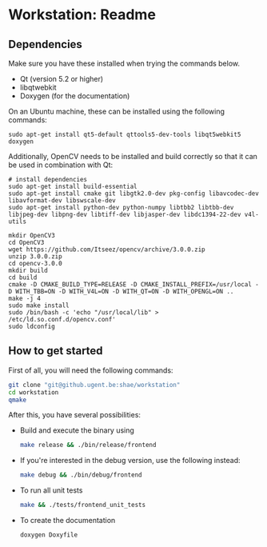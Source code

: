 # Workstation: Readme

## Dependencies
Make sure you have these installed when trying the commands below.
* Qt (version 5.2 or higher)
* libqtwebkit
* Doxygen (for the documentation)

On an Ubuntu machine, these can be installed using the following commands:
```
sudo apt-get install qt5-default qttools5-dev-tools libqt5webkit5 doxygen
```

Additionally, OpenCV needs to be installed and build correctly so that it can be used in combination with Qt:
```
# install dependencies
sudo apt-get install build-essential
sudo apt-get install cmake git libgtk2.0-dev pkg-config libavcodec-dev libavformat-dev libswscale-dev
sudo apt-get install python-dev python-numpy libtbb2 libtbb-dev libjpeg-dev libpng-dev libtiff-dev libjasper-dev libdc1394-22-dev v4l-utils

mkdir OpenCV3
cd OpenCV3
wget https://github.com/Itseez/opencv/archive/3.0.0.zip
unzip 3.0.0.zip
cd opencv-3.0.0
mkdir build
cd build
cmake -D CMAKE_BUILD_TYPE=RELEASE -D CMAKE_INSTALL_PREFIX=/usr/local -D WITH_TBB=ON -D WITH_V4L=ON -D WITH_QT=ON -D WITH_OPENGL=ON ..
make -j 4
sudo make install
sudo /bin/bash -c 'echo "/usr/local/lib" > /etc/ld.so.conf.d/opencv.conf'
sudo ldconfig
```


## How to get started
First of all, you will need the following commands:
```bash
git clone "git@github.ugent.be:shae/workstation"
cd workstation
qmake
```

After this, you have several possibilities:
* Build and execute the binary using
  ```bash
  make release && ./bin/release/frontend
  ```
* If you're interested in the debug version, use the following instead:
  ```bash
  make debug && ./bin/debug/frontend
  ```
* To run all unit tests
  ```bash
  make && ./tests/frontend_unit_tests
  ```
* To create the documentation
  ```bash
  doxygen Doxyfile
  ```


